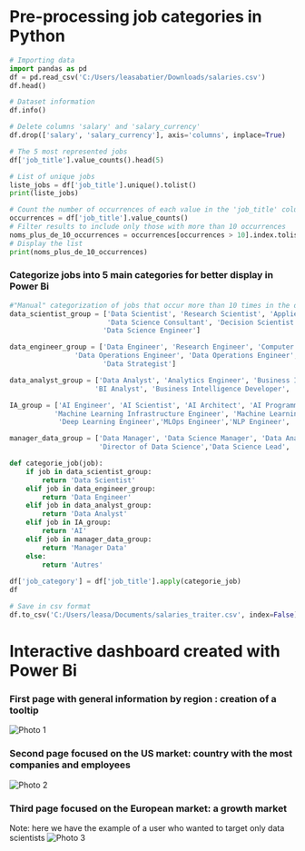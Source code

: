 # Pre-processing job categories in Python

```python
# Importing data
import pandas as pd
df = pd.read_csv('C:/Users/leasabatier/Downloads/salaries.csv')
df.head()
```
```python
# Dataset information
df.info()
```
```python
# Delete columns 'salary' and 'salary_currency'
df.drop(['salary', 'salary_currency'], axis='columns', inplace=True)
```
```python
# The 5 most represented jobs
df['job_title'].value_counts().head(5)
```
```python
# List of unique jobs
liste_jobs = df['job_title'].unique().tolist()
print(liste_jobs)
```

```python
# Count the number of occurrences of each value in the 'job_title' column
occurrences = df['job_title'].value_counts()
# Filter results to include only those with more than 10 occurrences
noms_plus_de_10_occurrences = occurrences[occurrences > 10].index.tolist()
# Display the list
print(noms_plus_de_10_occurrences)
```

### Categorize jobs into 5 main categories for better display in Power Bi

```python
#"Manual" categorization of jobs that occur more than 10 times in the dataset into 5 categories
data_scientist_group = ['Data Scientist', 'Research Scientist', 'Applied Scientist', 'Machine Learning Scientist',
                        'Data Science Consultant', 'Decision Scientist', 'Data Science', 'Applied Machine Learning Scientist',
                       'Data Science Engineer']

data_engineer_group = ['Data Engineer', 'Research Engineer', 'Computer Vision Engineer', 'ETL Developer', 
                'Data Operations Engineer', 'Data Operations Engineer', 'Data Infrastructure Engineer', 'Data Modeler', 
                       'Data Strategist']

data_analyst_group = ['Data Analyst', 'Analytics Engineer', 'Business Intelligence Engineer', 'BI Developer', 'Research Analyst',
                     'BI Analyst', 'Business Intelligence Developer', 'BI Data Analyst']

IA_group = ['AI Engineer', 'AI Scientist', 'AI Architect', 'AI Programmer','Machine Learning Engineer','ML Engineer', 
           'Machine Learning Infrastructure Engineer', 'Machine Learning Researcher','Machine Learning Software Engineer',
            'Deep Learning Engineer','MLOps Engineer','NLP Engineer', 'AI Developer']

manager_data_group = ['Data Manager', 'Data Science Manager', 'Data Analytics Manager', 'Head of Data', 
                      'Director of Data Science','Data Science Lead', 'Data Lead','Head of Data Science', 'Data Product Manager']

def categorie_job(job):
    if job in data_scientist_group:
        return 'Data Scientist'
    elif job in data_engineer_group:
        return 'Data Engineer'
    elif job in data_analyst_group:
        return 'Data Analyst'
    elif job in IA_group:
        return 'AI'
    elif job in manager_data_group:
        return 'Manager Data'
    else:
        return 'Autres'
    
df['job_category'] = df['job_title'].apply(categorie_job)   
df
```

```python
# Save in csv format
df.to_csv('C:/Users/leasa/Documents/salaries_traiter.csv', index=False)
```

# Interactive dashboard created with Power Bi
### First page with general information by region : creation of a tooltip
![Photo 1](https://github.com/lea-sabatier/portfolio/blob/main/images/PowerBI_1.png)

### Second page focused on the US market: country with the most companies and employees
![Photo 2](https://github.com/lea-sabatier/portfolio/blob/main/images/PowerBI_3.png)

### Third page focused on the European market: a growth market
Note: here we have the example of a user who wanted to target only data scientists 
![Photo 3](https://github.com/lea-sabatier/portfolio/blob/main/images/PowerBI_3.png)
